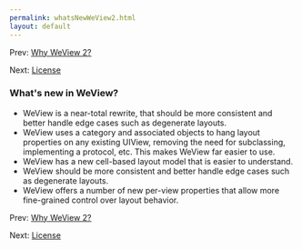 ```yaml
---
permalink: whatsNewWeView2.html
layout: default
---
```


Prev\: [Why WeView 2?](whyWeView2.html)

Next\: [License](License.html)

<!-- TEMPLATE START -->

### What's new in WeView?

* WeView is a near-total rewrite, that should be more consistent and better handle edge cases such
  as degenerate layouts.
* WeView uses a category and associated objects to hang layout properties on any existing UIView,
  removing the need for subclassing, implementing a protocol, etc.  This makes WeView far easier to
  use.
* WeView has a new cell-based layout model that is easier to understand.
* WeView should be more consistent and better handle edge cases such as degenerate layouts.
* WeView offers a number of new per-view properties that allow more fine-grained control over 
   layout behavior.

<!-- TEMPLATE END -->

Prev\: [Why WeView 2?](whyWeView2.html)

Next\: [License](License.html)